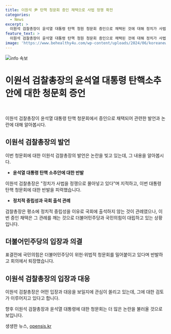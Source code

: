 ```yaml
---
title: 이원석 尹 탄핵 청문회 증인 채택으로 사법 정쟁 확전
categories:
  - News
excerpt: >
  이원석 검찰총장이 윤석열 대통령 탄핵 청원 청문회 증인으로 채택된 것에 대해 정치가 사법을 정쟁으로 몰아넣고 있다며 반발했습니다. 민주당은 국회 법제사법위원회에서 이 총장을 증인으로 채택했고, 국민의힘은 반발하며 회의에서 퇴장했습니다. 더불민주당은 이 총장과 함께 정진석 대통령실 비서실장도 증인으로 채택했으며, 대검찰청은 출석 여부를 검토 중입니다. 그는 또한 민주당이 발의한 검사 탄핵소추안에 대해 비판 의견을 내놓았습니다.
feature_text: >
  이원석 검찰총장이 윤석열 대통령 탄핵 청원 청문회 증인으로 채택된 것에 대해 정치가 사법을 정쟁으로 몰아넣고 있다며 반발했습니다. 민주당은 국회 법제사법위원회에서 이 총장을 증인으로 채택했고, 국민의힘은 반발하며 회의에서 퇴장했습니다. 더불민주당은 이 총장과 함께 정진석 대통령실 비서실장도 증인으로 채택했으며, 대검찰청은 출석 여부를 검토 중입니다. 그는 또한 민주당이 발의한 검사 탄핵소추안에 대해 비판 의견을 내놓았습니다.
image: 'https://www.behealthy4u.com/wp-content/uploads/2024/06/koreanews.jpg'
---
```


<p><img src="https://www.behealthy4u.com/wp-content/uploads/2024/06/koreanews.jpg" alt="info 속보" /></p>

<h1 data-ke-size="size22"><b>이원석 검찰총장의 윤석열 대통령 탄핵소추안에 대한 청문회 증언</b></h1>

<p data-ke-size="size16">&nbsp;</p>

<p>이원석 검찰총장이 윤석열 대통령 탄핵 청문회에서 증인으로 채택되어 관련한 발언과 논란에 대해 알아봅시다.</p>

<h2 data-ke-size="size26">이원석 검찰총장의 발언</h2>

<p>이번 청문회에 대한 이원석 검찰총장의 발언은 논란을 빚고 있는데, 그 내용을 알아봅시다.</p>

<ul>
    <li><b>윤석열 대통령 탄핵 소추안에 대한 반발</b></li>
</ul>

<p>이원석 검찰총장은 "정치가 사법을 정쟁으로 몰아넣고 있다"며 지적하고, 이번 대통령 탄핵 청문회에 대한 반발을 피력했습니다.</p>

<ul>
    <li><b>정치적 중립성과 국회 출석 관례</b></li>
</ul>

<p>검찰총장은 평소에 정치적 중립성을 이유로 국회에 출석하지 않는 것이 관례였으나, 이번 증인 채택은 그 관례를 깨는 것으로 더불어민주당과 국민의힘이 대립하고 있는 상황입니다.</p>

<h2 data-ke-size="size26">더불어민주당의 입장과 의결</h2>

<p>표결전에 국민의힘은 더불어민주당이 위헌·위법적 청문회를 밀어붙이고 있다며 반발하고 회의에서 퇴장했습니다.</p>

<h2 data-ke-size="size26">이원석 검찰총장의 입장과 대응</h2>

<p>이원석 검찰총장은 어떤 입장과 대응을 보일지에 관심이 쏠리고 있는데, 그에 대한 검토가 이루어지고 있다고 합니다.</p>

<p>향후 이원석 검찰총장과 윤석열 대통령에 대한 청문회는 더 많은 논란을 불러올 것으로 보입니다.</p>
생생한 뉴스, <a href="https://opensis.kr" rel="dofollow">opensis.kr</a>


